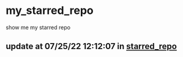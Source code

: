 # my_starred_repo
show me my starred repo

update at 07/25/22 12:12:07 in [starred_repo](./index.html)
---

